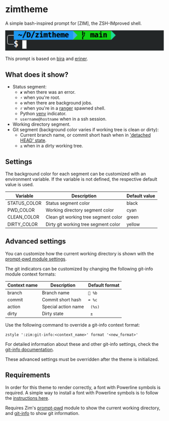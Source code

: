 # zimtheme

A simple bash-inspired prompt for [ZIM], the ZSH-IMproved shell.


<img width="706" src="https://raw.githubusercontent.com/lenierrm/zimtheme/main/screenshot.png" alt="Theme Preview">

This prompt is based on [bira] and [eriner].

What does it show?
------------------

  * Status segment:
    * `✘` when there was an error.
    * `⚡` when you're root.
    * `⚙` when there are background jobs.
    * `r` when you're in a [ranger] spawned shell.
    * Python [venv] indicator.
    * `username@hostname` when in a ssh session.
  * Working directory segment.
  * Git segment (background color varies if working tree is clean or dirty):
    * Current branch name, or commit short hash when in ['detached HEAD' state].
    * `±` when in a dirty working tree.

Settings
--------

The background color for each segment can be customized with an environment
variable. If the variable is not defined, the respective default value is used.

| Variable     | Description                          | Default value |
| ------------ | ------------------------------------ | ------------- |
| STATUS_COLOR | Status segment color                 | black         |
| PWD_COLOR    | Working directory segment color      | cyan          |
| CLEAN_COLOR  | Clean git working tree segment color | green         |
| DIRTY_COLOR  | Dirty git working tree segment color | yellow        |

Advanced settings
-----------------

You can customize how the current working directory is shown with the
[prompt-pwd module settings].

The git indicators can be customized by changing the following git-info module
context formats:

| Context name | Description         | Default format |
| ------------ | ------------------- | -------------- |
| branch       | Branch name         | ` %b`         |
| commit       | Commit short hash   | `➦ %c`         |
| action       | Special action name | ` (%s)`        |
| dirty        | Dirty state         | ` ±`           |

Use the following command to override a git-info context format:

    zstyle ':zim:git-info:<context_name>' format '<new_format>'

For detailed information about these and other git-info settings, check the
[git-info documentation].

These advanced settings must be overridden after the theme is initialized.

Requirements
------------

In order for this theme to render correctly, a font with Powerline symbols is
required. A simple way to install a font with Powerline symbols is to follow the
[instructions here].

Requires Zim's [prompt-pwd] module to show the current working directory, and
[git-info] to show git information.

['detached HEAD' state]: https://git-scm.com/docs/git-checkout#_detached_head
[git-info]: https://github.com/zimfw/git-info
[git-info documentation]: https://github.com/zimfw/git-info/blob/master/README.md#settings
[instructions here]: https://github.com/powerline/fonts/blob/master/README.rst#installation
[prompt-pwd]: https://github.com/zimfw/prompt-pwd
[prompt-pwd module settings]: https://github.com/zimfw/prompt-pwd/blob/master/README.md#settings
[ranger]: https://github.com/ranger/ranger
[venv]: https://docs.python.org/3/library/venv.html
[bira]: https://github.com/zimfw/bira
[eriner]: https://github.com/zimfw/eriner